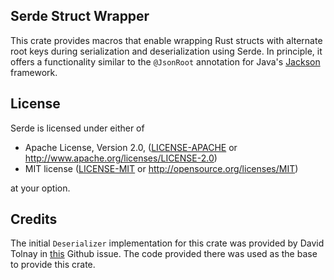 ## Serde Struct Wrapper

This crate provides macros that enable wrapping Rust structs with alternate root
keys during serialization and deserialization using Serde. In principle, it
offers a functionality similar to the `@JsonRoot` annotation for Java's
[Jackson](https://github.com/FasterXML/jackson-annotations/wiki/Jackson-Annotations#serialization-details)
framework.

## License

Serde is licensed under either of

 * Apache License, Version 2.0, ([LICENSE-APACHE](LICENSE-APACHE) or
   http://www.apache.org/licenses/LICENSE-2.0)
 * MIT license ([LICENSE-MIT](LICENSE-MIT) or
   http://opensource.org/licenses/MIT)

at your option.

## Credits

The initial `Deserializer` implementation for this crate was provided by David
Tolnay in [this](https://github.com/serde-rs/serde/issues/1345) Github issue.
The code provided there was used as the base to provide this crate.
